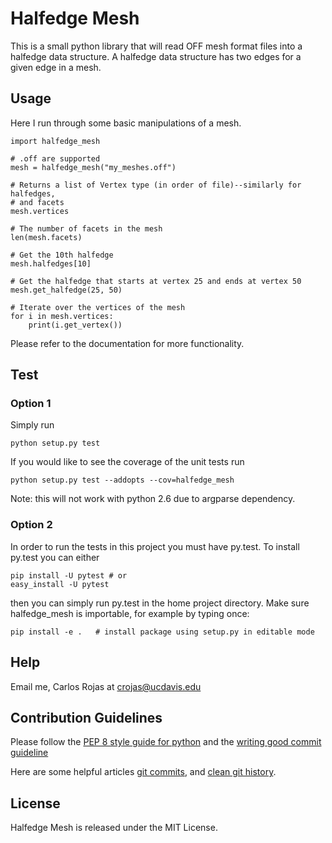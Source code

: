 # Halfedge Mesh
This is a small python library that will read OFF mesh format files into
a halfedge data structure. A halfedge data structure has two edges for a given
edge in a mesh.

## Usage

Here I run through some basic manipulations of a mesh.

    import halfedge_mesh

    # .off are supported
    mesh = halfedge_mesh("my_meshes.off")

    # Returns a list of Vertex type (in order of file)--similarly for halfedges,
    # and facets
    mesh.vertices

    # The number of facets in the mesh
    len(mesh.facets)

    # Get the 10th halfedge
    mesh.halfedges[10]

    # Get the halfedge that starts at vertex 25 and ends at vertex 50
    mesh.get_halfedge(25, 50)
    
    # Iterate over the vertices of the mesh
    for i in mesh.vertices:
        print(i.get_vertex())

Please refer to the documentation for more functionality.

## Test

### Option 1
Simply run

    python setup.py test

If you would like to see the coverage of the unit tests run

    python setup.py test --addopts --cov=halfedge_mesh

Note: this will not work with python 2.6 due to argparse dependency.

### Option 2
In order to run the tests in this project you must have py.test. To install
py.test you can either

    pip install -U pytest # or
    easy_install -U pytest

then you can simply run py.test in the home project directory. Make sure
halfedge_mesh is importable, for example by typing once:

    pip install -e .   # install package using setup.py in editable mode

## Help
Email me, Carlos Rojas at <crojas@ucdavis.edu>

## Contribution Guidelines
Please follow the [PEP 8 style guide for python](http://legacy.python.org/dev/peps/pep-0008/)
and the [writing good commit guideline](https://github.com/erlang/otp/wiki/Writing-good-commit-messages)

Here are some helpful articles [git commits](http://ablogaboutcode.com/2011/03/23/proper-git-commit-messages-and-an-elegant-git-history/),
and [clean git history](https://www.reviewboard.org/docs/codebase/dev/git/clean-commits/).

## License
Halfedge Mesh is released under the MIT License.
